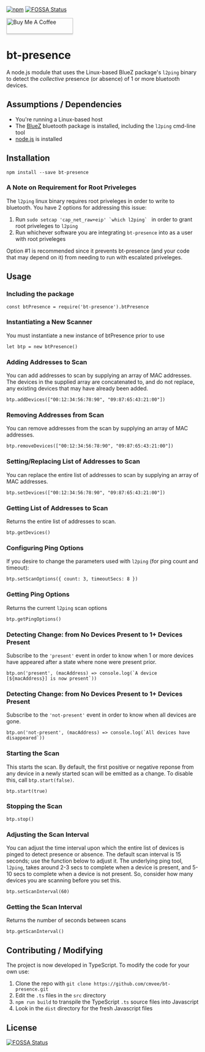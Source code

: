 [![npm](https://img.shields.io/npm/dt/bt-presence.svg)](https://www.npmjs.com/package/bt-presence)
[![FOSSA Status](https://app.fossa.io/api/projects/git%2Bgithub.com%2Fcmvee%2Fbt-presence.svg?type=shield)](https://app.fossa.io/projects/git%2Bgithub.com%2Fcmvee%2Fbt-presence?ref=badge_shield)

<a href="https://www.buymeacoffee.com/cmvee"><img src="https://www.buymeacoffee.com/assets/img/custom_images/yellow_img.png" alt="Buy Me A Coffee" style="height: 41px !important;width: 174px !important;box-shadow: 0px 3px 2px 0px rgba(190, 190, 190, 0.5) !important;-webkit-box-shadow: 0px 3px 2px 0px rgba(190, 190, 190, 0.5) !important;" target="_blank"></a>

# bt-presence
A node.js module that uses the Linux-based BlueZ package's `l2ping` binary to detect the _collective_ presence (or absence) of 1 or more bluetooth devices.

## Assumptions / Dependencies
* You're running a Linux-based host
* The [BlueZ](http://www.bluez.org) bluetooth package is installed, including the `l2ping` cmd-line tool
* [node.js](nodejs.org) is installed

## Installation
`npm install --save bt-presence`

### A Note on Requirement for Root Priveleges

The `l2ping` linux binary requires root priveleges in order to write to bluetooth. You have 2 options for addressing this issue:
1. Run ``sudo setcap 'cap_net_raw+eip' `which l2ping` `` in order to grant root priveleges to `l2ping`
2. Run whichever software you are integrating `bt-presence` into as a user with root priveleges

Option #1 is recommended since it prevents bt-presence (and your code that may depend on it) from needing to run with escalated priveleges.

## Usage

### Including the package
`const btPresence = require('bt-presence').btPresence`

### Instantiating a New Scanner
You must instantiate a new instance of btPresence prior to use

`let btp = new btPresence()`

### Adding Addresses to Scan
You can add addresses to scan by supplying an array of MAC addresses. The devices in the supplied array are concatenated to, and do not replace, any existing devices that may have already been added.

`btp.addDevices(["00:12:34:56:78:90", "09:87:65:43:21:00"])`

### Removing Addresses from Scan
You can remove addresses from the scan by supplying an array of MAC addresses.

`btp.removeDevices(["00:12:34:56:78:90", "09:87:65:43:21:00"])`

### Setting/Replacing List of Addresses to Scan
You can replace the entire list of addresses to scan by supplying an array of MAC addresses.

`btp.setDevices(["00:12:34:56:78:90", "09:87:65:43:21:00"])`

### Getting List of Addresses to Scan
Returns the entire list of addresses to scan.

`btp.getDevices()`

### Configuring Ping Options
If you desire to change the parameters used with `l2ping` (for ping count and timeout):

`btp.setScanOptions({ count: 3, timeoutSecs: 8 })`

### Getting Ping Options
Returns the current `l2ping` scan options

`btp.getPingOptions()`

### Detecting Change: from No Devices Present to 1+ Devices Present
Subscribe to the `'present'` event in order to know when 1 or more devices have appeared after a state where none were present prior.

``btp.on('present', (macAddress) => console.log(`A device [${macAddress}] is now present`))``

### Detecting Change: from No Devices Present to 1+ Devices Present
Subscribe to the `'not-present'` event in order to know when all devices are gone.

``btp.on('not-present', (macAddress) => console.log(`All devices have disappeared`))``

### Starting the Scan
This starts the scan. By default, the first positive or negative reponse from any device in a newly started scan will be emitted as a change. To disable this, call `btp.start(false)`.

`btp.start(true)`

### Stopping the Scan

`btp.stop()`

### Adjusting the Scan Interval
You can adjust the time interval upon which the entire list of devices is pinged to detect presence or absence. The default scan interval is 15 seconds; use the function below to adjust it. The underlying ping tool, `l2ping`, takes around 2-3 secs to complete when a device is present, and 5-10 secs to complete when a device is not present. So, consider how many devices you are scanning before you set this.

`btp.setScanInterval(60)`

### Getting the Scan Interval
Returns the number of seconds between scans

`btp.getScanInterval()`

## Contributing / Modifying
The project is now developed in TypeScript. To modify the code for your own use:

1. Clone the repo with `git clone https://github.com/cmvee/bt-presence.git`
2. Edit the `.ts` files in the `src` directory
3. `npm run build` to transpile the TypeScript `.ts` source files into Javascript
4. Look in the `dist` directory for the fresh Javascript files


## License
[![FOSSA Status](https://app.fossa.io/api/projects/git%2Bgithub.com%2Fcmvee%2Fbt-presence.svg?type=large)](https://app.fossa.io/projects/git%2Bgithub.com%2Fcmvee%2Fbt-presence?ref=badge_large)